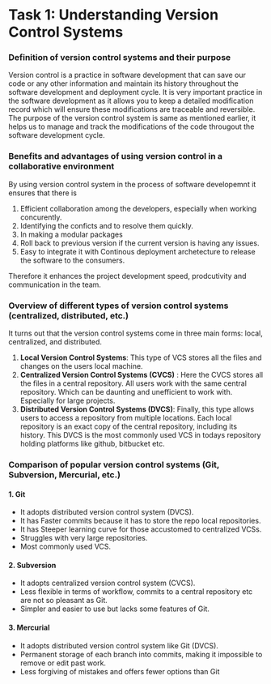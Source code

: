 # Task 1: Understanding Version Control Systems

### Definition of version control systems and their purpose
Version control is a practice in software development that can save our code or any other information and maintain its history throughout the software development and deployment cycle. It is very important practice in the software development as it allows you to keep a detailed modification record which will ensure these modifications are traceable and reversible.
The purpose of the version control system is same as mentioned earlier, it helps us to manage and track the modifications of the code througout the software development cycle. 

### Benefits and advantages of using version control in a collaborative environment
By using version control system in the process of software developemnt it ensures that there is 
1. Efficient collaboration among the developers, especially when working concurently.
2. Identifying the conficts and to resolve them quickly. 
3. In making a modular packages
4. Roll back to previous version if the current version is having any issues.
5. Easy to integrate it with Continous deployment archetecture to release the software to the consumers.

Therefore it enhances the project development speed, prodcutivity and communication in the team.

### Overview of different types of version control systems (centralized, distributed, etc.)

It turns out that the version control systems come in three main forms: local, centralized, and distributed.

1. **Local Version Control Systems**: This type of VCS stores all the files and changes on the users local machine.
2. **Centralized Version Control Systems (CVCS)** : Here the CVCS stores all the files in a central repository. All users work with the same central repository. Which can be daunting and unefficient to work with. Especially for large projects.
3. **Distributed Version Control Systems (DVCS)**:  Finally, this type allows users to access a repository from multiple locations. Each local repository is an exact copy of the central repository, including its history. This DVCS is the most commonly used VCS in todays repository holding platforms like github, bitbucket etc.

### Comparison of popular version control systems (Git, Subversion, Mercurial, etc.)
#### 1. **Git**
   - It adopts distributed version control system (DVCS).
   - It has Faster commits because it has to store the repo local repositories.
   - It has Steeper learning curve for those accustomed to centralized VCSs.
   - Struggles with very large repositories.
   - Most commonly used VCS.

#### 2. **Subversion**
   - It adopts centralized version control system (CVCS).
   - Less flexible in terms of workflow, commits to a central repository etc are not so pleasant as Git.
   - Simpler and easier to use but lacks some features of Git.

#### 3. **Mercurial**
   - It adopts distributed version control system like Git (DVCS).
   - Permanent storage of each branch into commits, making it impossible to remove or edit past work.
   - Less forgiving of mistakes and offers fewer options than Git
